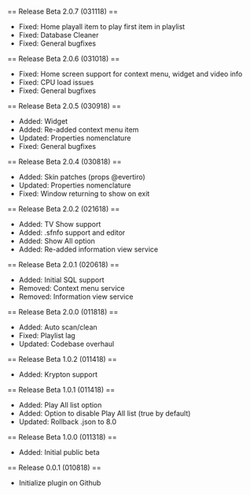 == Release Beta 2.0.7 (031118) ==
* Fixed: Home playall item to play first item in playlist
* Fixed: Database Cleaner
* Fixed: General bugfixes

== Release Beta 2.0.6 (031018) ==
* Fixed: Home screen support for context menu, widget and video info
* Fixed: CPU load issues
* Fixed: General bugfixes

== Release Beta 2.0.5 (030918) ==
* Added: Widget
* Added: Re-added context menu item
* Updated: Properties nomenclature
* Fixed: General bugfixes

== Release Beta 2.0.4 (030818) ==
* Added: Skin patches (props @evertiro)
* Updated: Properties nomenclature
* Fixed: Window returning to show on exit

== Release Beta 2.0.2 (021618) ==
* Added: TV Show support
* Added: .sfnfo support and editor
* Added: Show All option
* Added: Re-added information view service

== Release Beta 2.0.1 (020618) ==
* Added: Initial SQL support
* Removed: Context menu service
* Removed: Information view service

== Release Beta 2.0.0 (011818) ==
* Added: Auto scan/clean
* Fixed: Playlist lag
* Updated: Codebase overhaul

== Release Beta 1.0.2 (011418) ==
* Added: Krypton support

== Release Beta 1.0.1 (011418) ==
* Added: Play All list option
* Added: Option to disable Play All list (true by default)
* Updated: Rollback .json to 8.0

== Release Beta 1.0.0 (011318) ==
* Added: Initial public beta

== Release 0.0.1 (010818) ==
* Initialize plugin on Github
